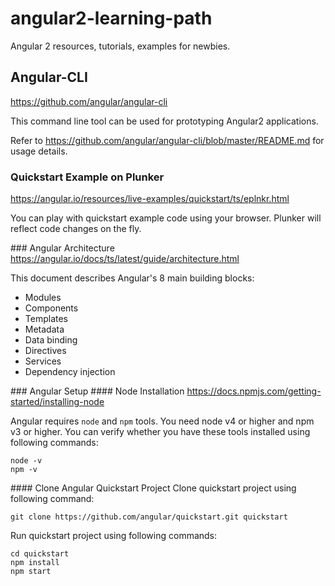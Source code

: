 # angular2-learning-path
Angular 2 resources, tutorials, examples for newbies.

## Angular-CLI
https://github.com/angular/angular-cli

This command line tool can be used for prototyping Angular2 applications.
 
Refer to https://github.com/angular/angular-cli/blob/master/README.md for usage details.

### Quickstart Example on Plunker
https://angular.io/resources/live-examples/quickstart/ts/eplnkr.html

You can play with quickstart example code using your browser. Plunker will reflect code changes on the fly.

### Angular Architecture
https://angular.io/docs/ts/latest/guide/architecture.html

This document describes Angular's 8 main building blocks:
- Modules
-  Components
-   Templates
-   Metadata
-   Data binding
-   Directives
-   Services
-   Dependency injection

### Angular Setup
#### Node Installation
https://docs.npmjs.com/getting-started/installing-node

Angular requires `node` and `npm` tools. You need node v4 or higher and npm v3 or higher. You can verify whether you have these tools installed using following commands:

    node -v
    npm -v
    
#### Clone Angular Quickstart Project
Clone quickstart project using following command: 

    git clone https://github.com/angular/quickstart.git quickstart

Run quickstart project using following commands:

    cd quickstart
    npm install
    npm start
